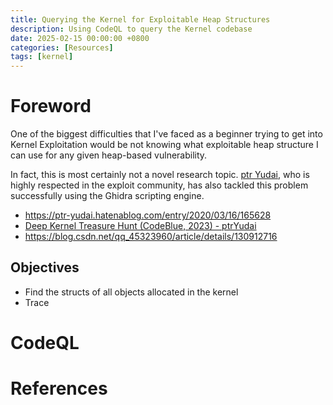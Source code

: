 ```yaml
---
title: Querying the Kernel for Exploitable Heap Structures
description: Using CodeQL to query the Kernel codebase
date: 2025-02-15 00:00:00 +0800
categories: [Resources]
tags: [kernel]
---
```


# Foreword

One of the biggest difficulties that I've faced as a beginner trying to get into Kernel Exploitation would be not knowing what exploitable heap structure I can use for any given heap-based vulnerability.

In fact, this is most certainly not a novel research topic. [ptr Yudai](https://x.com/ptryudai), who is highly respected in the exploit community, has also tackled this problem successfully using the Ghidra scripting engine. 

- https://ptr-yudai.hatenablog.com/entry/2020/03/16/165628
- [Deep Kernel Treasure Hunt (CodeBlue, 2023) - ptrYudai](https://archive.codeblue.jp/2023/result/pdf/cb23-deep-kernel-treasure-hunt-finding-exploitable-structures-in-the-linux-kernel-by-yudai-fujiwara.pdf)
- https://blog.csdn.net/qq_45323960/article/details/130912716

## Objectives

- Find the structs of all objects allocated in the kernel
- Trace 

# CodeQL



# References